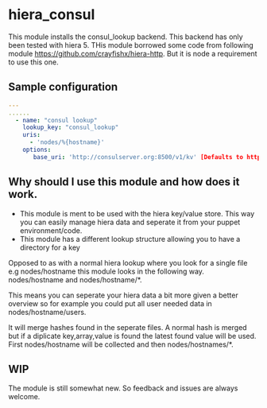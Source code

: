 
# hiera_consul

This module installs the consul_lookup backend. This backend has only been tested with hiera 5. THis module borrowed some code from following module https://github.com/crayfishx/hiera-http. But it is node a requirement to use this one.



## Sample configuration
```yaml
---
......
  - name: "consul lookup"
    lookup_key: "consul_lookup"
    uris:
      - 'nodes/%{hostname}'
    options:
       base_uri: 'http://consulserver.org:8500/v1/kv' [Defaults to http://localhost:8500/v1/kv]

``` 



## Why should I use this module and how does it work.
- This module is ment to be used with the hiera key/value store. This way you can easily manage hiera data and seperate it from your puppet environment/code.
- This module has a different lookup structure allowing you to have a directory for a key

Opposed to as with a normal hiera lookup where you look for a single file e.g nodes/hostname this module looks in the following way. nodes/hostname and nodes/hostname/*.

This means you can seperate your hiera data a bit more given a better overview so for example you could put all user needed data in nodes/hostname/users.

It will merge hashes found in the seperate files. A normal hash is merged but if a diplicate key,array,value is found the latest found value will be used. First nodes/hostname will be collected and then nodes/hostnames/*.


## WIP 
The module is still somewhat new. So feedback and issues are always welcome.

